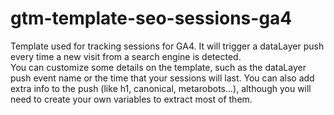 # gtm-template-seo-sessions-ga4

Template used for tracking sessions for GA4. 
It will trigger a dataLayer push every time a new visit from a search engine is detected.  
You can customize some details on the template, such as the dataLayer push event name or the time that your sessions will last.
You can also add extra info to the push (like h1, canonical, metarobots...), although you will need to create your own variables to extract most of them. 
